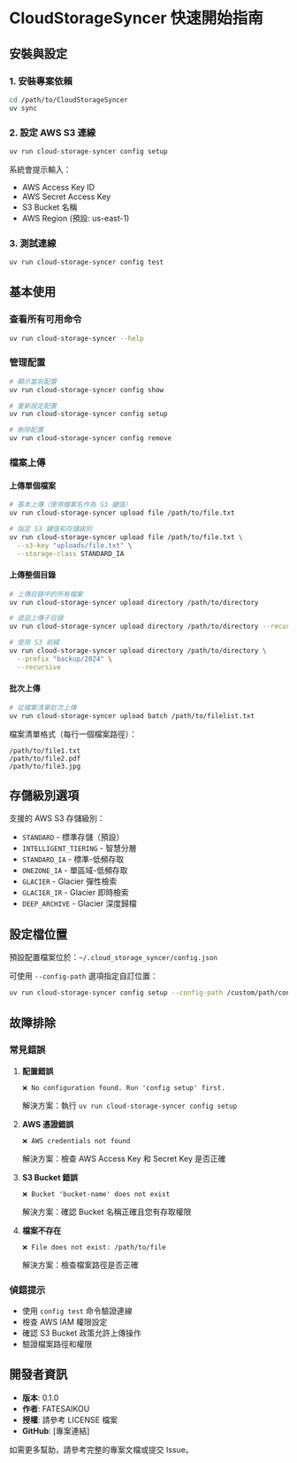 # CloudStorageSyncer 快速開始指南

## 安裝與設定

### 1. 安裝專案依賴
```bash
cd /path/to/CloudStorageSyncer
uv sync
```

### 2. 設定 AWS S3 連線
```bash
uv run cloud-storage-syncer config setup
```
系統會提示輸入：
- AWS Access Key ID
- AWS Secret Access Key
- S3 Bucket 名稱
- AWS Region (預設: us-east-1)

### 3. 測試連線
```bash
uv run cloud-storage-syncer config test
```

## 基本使用

### 查看所有可用命令
```bash
uv run cloud-storage-syncer --help
```

### 管理配置
```bash
# 顯示當前配置
uv run cloud-storage-syncer config show

# 重新設定配置
uv run cloud-storage-syncer config setup

# 刪除配置
uv run cloud-storage-syncer config remove
```

### 檔案上傳

#### 上傳單個檔案
```bash
# 基本上傳（使用檔案名作為 S3 鍵值）
uv run cloud-storage-syncer upload file /path/to/file.txt

# 指定 S3 鍵值和存儲級別
uv run cloud-storage-syncer upload file /path/to/file.txt \
  --s3-key "uploads/file.txt" \
  --storage-class STANDARD_IA
```

#### 上傳整個目錄
```bash
# 上傳目錄中的所有檔案
uv run cloud-storage-syncer upload directory /path/to/directory

# 遞迴上傳子目錄
uv run cloud-storage-syncer upload directory /path/to/directory --recursive

# 使用 S3 前綴
uv run cloud-storage-syncer upload directory /path/to/directory \
  --prefix "backup/2024" \
  --recursive
```

#### 批次上傳
```bash
# 從檔案清單批次上傳
uv run cloud-storage-syncer upload batch /path/to/filelist.txt
```

檔案清單格式（每行一個檔案路徑）：
```
/path/to/file1.txt
/path/to/file2.pdf
/path/to/file3.jpg
```

## 存儲級別選項

支援的 AWS S3 存儲級別：
- `STANDARD` - 標準存儲（預設）
- `INTELLIGENT_TIERING` - 智慧分層
- `STANDARD_IA` - 標準-低頻存取
- `ONEZONE_IA` - 單區域-低頻存取
- `GLACIER` - Glacier 彈性檢索
- `GLACIER_IR` - Glacier 即時檢索
- `DEEP_ARCHIVE` - Glacier 深度歸檔

## 設定檔位置

預設配置檔案位於：`~/.cloud_storage_syncer/config.json`

可使用 `--config-path` 選項指定自訂位置：
```bash
uv run cloud-storage-syncer config setup --config-path /custom/path/config.json
```

## 故障排除

### 常見錯誤

1. **配置錯誤**
   ```
   ❌ No configuration found. Run 'config setup' first.
   ```
   解決方案：執行 `uv run cloud-storage-syncer config setup`

2. **AWS 憑證錯誤**
   ```
   ❌ AWS credentials not found
   ```
   解決方案：檢查 AWS Access Key 和 Secret Key 是否正確

3. **S3 Bucket 錯誤**
   ```
   ❌ Bucket 'bucket-name' does not exist
   ```
   解決方案：確認 Bucket 名稱正確且您有存取權限

4. **檔案不存在**
   ```
   ❌ File does not exist: /path/to/file
   ```
   解決方案：檢查檔案路徑是否正確

### 偵錯提示

- 使用 `config test` 命令驗證連線
- 檢查 AWS IAM 權限設定
- 確認 S3 Bucket 政策允許上傳操作
- 驗證檔案路徑和權限

## 開發者資訊

- **版本**: 0.1.0
- **作者**: FATESAIKOU
- **授權**: 請參考 LICENSE 檔案
- **GitHub**: [專案連結]

如需更多幫助，請參考完整的專案文檔或提交 Issue。
